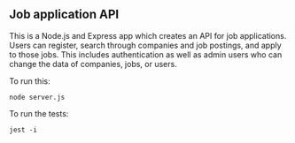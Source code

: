 ## Job application API
This is a Node.js and Express app which creates an API for job applications. Users can register, search through companies and job postings, and apply to those jobs. This includes authentication as well as admin users who can change the data of companies, jobs, or users.











To run this:

    node server.js
    
To run the tests:

    jest -i
